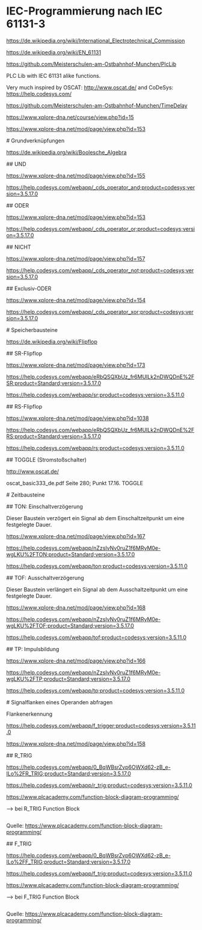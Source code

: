 # IEC-Programmierung nach IEC 61131-3

<https://de.wikipedia.org/wiki/International_Electrotechnical_Commission>

<https://de.wikipedia.org/wiki/EN_61131>

<https://github.com/Meisterschulen-am-Ostbahnhof-Munchen/PlcLib>

PLC Lib with IEC 61131 alike functions.

Very much inspired by OSCAT: <http://www.oscat.de/> and CoDeSys: <https://help.codesys.com/>

<https://github.com/Meisterschulen-am-Ostbahnhof-Munchen/TimeDelay>

<https://www.xplore-dna.net/course/view.php?id=15>

<https://www.xplore-dna.net/mod/page/view.php?id=153>

\# Grundverknüpfungen

<https://de.wikipedia.org/wiki/Boolesche_Algebra>

\## UND

<https://www.xplore-dna.net/mod/page/view.php?id=155>

<https://help.codesys.com/webapp/_cds_operator_and;product=codesys;version=3.5.17.0>

\## ODER

<https://www.xplore-dna.net/mod/page/view.php?id=153>

<https://help.codesys.com/webapp/_cds_operator_or;product=codesys;version=3.5.17.0>

\## NICHT

<https://www.xplore-dna.net/mod/page/view.php?id=157>

<https://help.codesys.com/webapp/_cds_operator_not;product=codesys;version=3.5.17.0>

\## Exclusiv-ODER

<https://www.xplore-dna.net/mod/page/view.php?id=154>

<https://help.codesys.com/webapp/_cds_operator_xor;product=codesys;version=3.5.17.0>

\# Speicherbausteine

<https://de.wikipedia.org/wiki/Flipflop>

\## SR-Flipflop

<https://www.xplore-dna.net/mod/page/view.php?id=173>

<https://help.codesys.com/webapp/eRbQSQXbUz_fr6MUILk2nDWQDnE%2FSR;product=Standard;version=3.5.17.0>

<https://help.codesys.com/webapp/sr;product=codesys;version=3.5.11.0>

\## RS-Flipflop

<https://www.xplore-dna.net/mod/page/view.php?id=1038>

<https://help.codesys.com/webapp/eRbQSQXbUz_fr6MUILk2nDWQDnE%2FRS;product=Standard;version=3.5.17.0>

<https://help.codesys.com/webapp/rs;product=codesys;version=3.5.11.0>

\## TOGGLE (Stromstoßschalter)

<http://www.oscat.de/>

oscat_basic333_de.pdf Seite 280; Punkt 17.16. TOGGLE

\# Zeitbausteine

\## TON: Einschaltverzögerung

Dieser Baustein verzögert ein Signal ab dem Einschaltzeitpunkt um eine festgelegte Dauer.

<https://www.xplore-dna.net/mod/page/view.php?id=167>

<https://help.codesys.com/webapp/nZzsIvNv0ruZ1f6MRyM0e-wgLKU%2FTON;product=Standard;version=3.5.17.0>

<https://help.codesys.com/webapp/ton;product=codesys;version=3.5.11.0>

\## TOF: Ausschaltverzögerung

Dieser Baustein verlängert ein Signal ab dem Ausschaltzeitpunkt um eine festgelegte Dauer.

<https://www.xplore-dna.net/mod/page/view.php?id=168>

<https://help.codesys.com/webapp/nZzsIvNv0ruZ1f6MRyM0e-wgLKU%2FTOF;product=Standard;version=3.5.17.0>

<https://help.codesys.com/webapp/tof;product=codesys;version=3.5.11.0>

\## TP: Impulsbildung

<https://www.xplore-dna.net/mod/page/view.php?id=166>

<https://help.codesys.com/webapp/nZzsIvNv0ruZ1f6MRyM0e-wgLKU%2FTP;product=Standard;version=3.5.17.0>

<https://help.codesys.com/webapp/tp;product=codesys;version=3.5.11.0>

\# Signalflanken eines Operanden abfragen

Flankenerkennung

<https://help.codesys.com/webapp/f_trigger;product=codesys;version=3.5.11.0>

<https://www.xplore-dna.net/mod/page/view.php?id=158>

\## R_TRIG

<https://help.codesys.com/webapp/0_BqWBsrZvp6OWXd62-zB_e-ILo%2FR_TRIG;product=Standard;version=3.5.17.0>

<https://help.codesys.com/webapp/r_trig;product=codesys;version=3.5.11.0>

<https://www.plcacademy.com/function-block-diagram-programming/>

--> bei R_TRIG Function Block

```{image} https://www.plcacademy.com/wp-content/uploads/2018/03/r-trig-diagram.png
```

Quelle: <https://www.plcacademy.com/function-block-diagram-programming/>

\## F_TRIG

<https://help.codesys.com/webapp/0_BqWBsrZvp6OWXd62-zB_e-ILo%2FF_TRIG;product=Standard;version=3.5.17.0>

<https://help.codesys.com/webapp/f_trig;product=codesys;version=3.5.11.0>

<https://www.plcacademy.com/function-block-diagram-programming/>

--> bei F_TRIG Function Block

```{image} https://www.plcacademy.com/wp-content/uploads/2018/03/f-trig-diagram.png
```

Quelle: <https://www.plcacademy.com/function-block-diagram-programming/>
